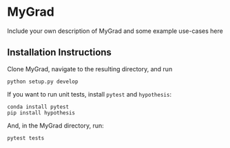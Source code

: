 # MyGrad

Include your own description of MyGrad and some example use-cases here

## Installation Instructions
Clone MyGrad, navigate to the resulting directory, and run

```shell
python setup.py develop
```

If you want to run unit tests, install `pytest` and `hypothesis`:

```shell
conda install pytest
pip install hypothesis
```

And, in the MyGrad directory, run:
```shell
pytest tests
```